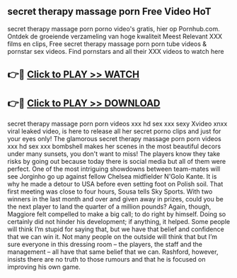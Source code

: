 ## secret therapy massage porn Free Video HoT 

secret therapy massage porn porno video's gratis, hier op Pornhub.com. Ontdek de groeiende verzameling van hoge kwaliteit Meest Relevant XXX films en clips,
Free secret therapy massage porn porn tube videos & pornstar sex videos. Find pornstars and all their XXX videos to watch here


## 👉🔴 [Click to PLAY >> WATCH](http://us.freeplayer.one?title=secret_therapy_massage_porn&ref=16D)

## 👉🔴 [Click to PLAY >> DOWNLOAD](http://us.freeplayer.one?title=secret_therapy_massage_porn&ref=16D)


secret therapy massage porn porn videos xxx hd sex xxx sexy Xvideo xnxx viral leaked video, is here to release all her secret porno clips and just for your eyes only! The glamorous secret therapy massage porn porn videos xxx hd sex xxx bombshell makes her scenes in the most beautiful decors under many sunsets, you don't want to miss! The players know they take risks by going out because today there is social media but all of them were perfect. One of the most intriguing showdowns between team-mates will see Jorginho go up against fellow Chelsea midfielder N'Golo Kante. It is why he made a detour to USA before even setting foot on Polish soil. That first meeting was close to four hours, Sousa tells Sky Sports. With two winners in the last month and over and given away in prizes, could you be the next player to land the quarter of a million pounds? Again, though, Maggiore felt compelled to make a big call; to do right by himself. Doing so certainly did not hinder his development; if anything, it helped. Some people will think I’m stupid for saying that, but we have that belief and confidence that we can win it. Not many people on the outside will think that but I’m sure everyone in this dressing room – the players, the staff and the management – all have that same belief that we can. Rashford, however, insists there are no truth to those rumours and that he is focused on improving his own game.